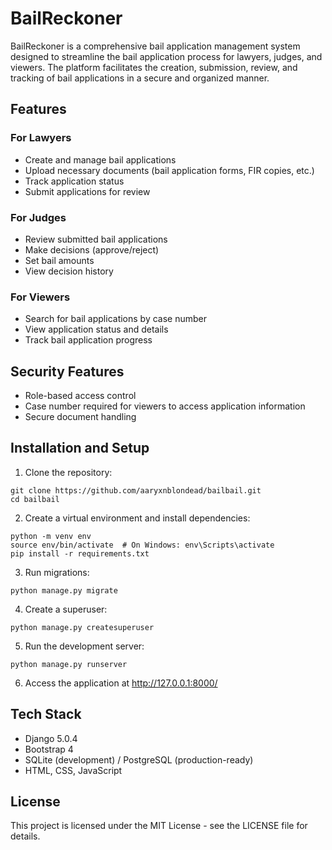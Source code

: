 # BailReckoner

BailReckoner is a comprehensive bail application management system designed to streamline the bail application process for lawyers, judges, and viewers. The platform facilitates the creation, submission, review, and tracking of bail applications in a secure and organized manner.

## Features

### For Lawyers
- Create and manage bail applications
- Upload necessary documents (bail application forms, FIR copies, etc.)
- Track application status
- Submit applications for review

### For Judges
- Review submitted bail applications
- Make decisions (approve/reject)
- Set bail amounts
- View decision history

### For Viewers
- Search for bail applications by case number
- View application status and details
- Track bail application progress

## Security Features
- Role-based access control
- Case number required for viewers to access application information
- Secure document handling

## Installation and Setup

1. Clone the repository:
```
git clone https://github.com/aaryxnblondead/bailbail.git
cd bailbail
```

2. Create a virtual environment and install dependencies:
```
python -m venv env
source env/bin/activate  # On Windows: env\Scripts\activate
pip install -r requirements.txt
```

3. Run migrations:
```
python manage.py migrate
```

4. Create a superuser:
```
python manage.py createsuperuser
```

5. Run the development server:
```
python manage.py runserver
```

6. Access the application at http://127.0.0.1:8000/

## Tech Stack
- Django 5.0.4
- Bootstrap 4
- SQLite (development) / PostgreSQL (production-ready)
- HTML, CSS, JavaScript

## License
This project is licensed under the MIT License - see the LICENSE file for details. 